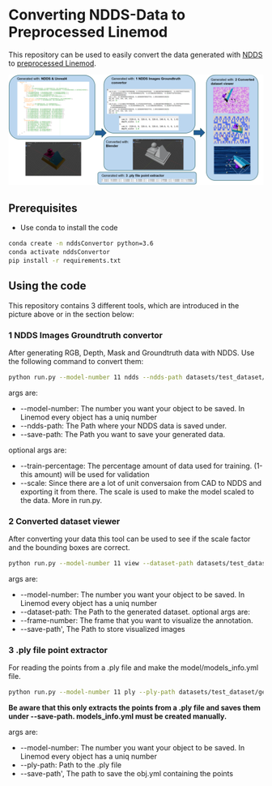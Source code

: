 # Converting NDDS-Data to Preprocessed Linemod
This repository can be used to easily convert the data generated with [NDDS](https://github.com/NVIDIA/Dataset_Synthesizer) to [preprocessed Linemod](https://github.com/ybkscht/EfficientPose).

![NDDS_convertor](pictures/ndds_convertor2.png)


## Prerequisites
* Use conda to install the code
```bash
conda create -n nddsConvertor python=3.6
conda activate nddsConvertor
pip install -r requirements.txt
```
## Using the code
This repository contains 3 different tools, which are introduced in the picture above or in the section below:

### 1 NDDS Images Groundtruth convertor
After generating RGB, Depth, Mask and Groundtruth data with NDDS. Use the following command to convert them:
```bash
python run.py --model-number 11 ndds --ndds-path datasets/test_dataset/NDDS_generated --save-path datasets/test_dataset/generated_dataset --train-percentage 0.9 --scale 1
```
args are:
* --model-number: The number you want your object to be saved. In Linemod every object has a uniq number
* --ndds-path: The Path where your NDDS data is saved under.
* --save-path: The Path you want to save your generated data.
  
optional args are:
* --train-percentage: The percentage amount of data used for training. (1-this amount) will be used for validation
* --scale: Since there are a lot of unit conversaion from CAD to NDDS and exporting it from there. 
  The scale is used to make the model scaled to the data. More in run.py.
  

### 2 Converted dataset viewer
After converting your data this tool can be used to see if the scale factor and the bounding boxes are correct.
```bash
python run.py --model-number 11 view --dataset-path datasets/test_dataset/generated_dataset --frame-number 1
```
args are:
* --model-number: The number you want your object to be saved. In Linemod every object has a uniq number
* --dataset-path: The Path to the generated dataset.
optional args are:
* --frame-number: The frame that you want to visualize the annotation.
* --save-path', The Path to store visualized images

### 3 .ply file point extractor
For reading the points from a .ply file and make the model/models_info.yml file.
```bash
python run.py --model-number 11 ply --ply-path datasets/test_dataset/generated_dataset/models/obj_11.ply --save-path datasets/test_dataset/generated_dataset/models
```
**Be aware that this only extracts the points from a .ply file and saves them under --save-path. 
models_info.yml must be created manually.**

args are:
* --model-number: The number you want your object to be saved. In Linemod every object has a uniq number
* --ply-path: Path to the .ply file
* --save-path', The path to save the obj.yml containing the points

